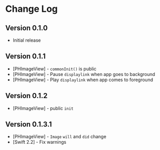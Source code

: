 # Change Log

## Version 0.1.0

* Initial release

## Version 0.1.1

* [PHImageView] - `commonInit()` is public
* [PHImageView] - Pause `displaylink` when app goes to background
* [PHImageView] - Play `displaylink` when app comes to foreground

## Version 0.1.2

* [PHImageView] - public `init`

## Version 0.1.3.1

* [PHImageView] - `Image` `will` and `did` change
* [Swift 2.2] - Fix warnings